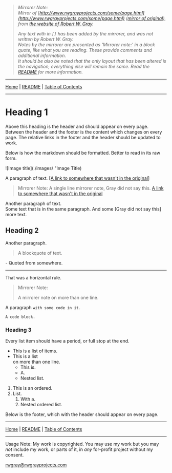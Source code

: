 <!-- Date: 8 January 2016 02:33:49 -->
<!-- Mirrored from  -->

> *Mirrorer Note:*  
> *Mirror of [http://www.rwgrayprojects.com/some/page.html](http://www.rwgrayprojects.com/some/page.html) ([mirror of original](../../orginal/www.rwgrayprojects.com/some/page.html "Notes to Fuller's World Maps")), from [the website of Robert W. Gray](http://www.rwgrayprojects.com/ "rwgrayprojects.com").*
>
> *Any text with in `[]` has been added by the mirrorer, and was not written by Robert W. Gray.*  
> *Notes by the mirrorer are presented as 'Mirrorer note:' in a block quote, like what you are reading. These provide comments and  additional information.*  
> *It should be also be noted that the only layout that has been altered is the navigation, everything else will remain the same.*
> *Read the [README](../../../README.md "README.md") for more information.*

- - -

[Home](../../README.md "Home") | [README](../../../README.md "README.md") | [Table of Contents](../README.md "Table of Contents")

- - -

# Heading 1

Above this heading is the header and should appear on every page. Between the header and the footer is the content which changes on every page. The relative links in the footer and the header should be updated to work.

Below is how the markdown should be formatted. Better to read in its raw form.

![Image title](./images/ "Image Title)

A paragraph of text. [[A link to somewhere that wasn't in the original](link "Link Title")]

> Mirrorer Note: A single line mirrorer note, Gray did not say this. [A link to somewhere that wasn't in the original](link "Link Title")

Another paragraph of text.  
Some text that is in the same paragraph. And some [Gray did not say this] more text.

## Heading 2

Another paragraph.

> A blockquote of text.

\- Quoted from somewhere.

- - -

That was a horizontal rule.

> Mirrorer Note:
>
> A mirrorer note on more than one line.

A paragraph `with some code in it`.

```
A code block.
```

### Heading 3

Every list item should have a period, or full stop at the end.

- This is a list of items.
- This is a list  
on more than one line.
	- This is.
	- A.
	- Nested list.

1. This is an ordered.
1. List.
	1. With a.
	1. Nested ordered list.

Below is the footer, which with the header should appear on every page.

- - -

[Home](../../README.md "Home") | [README](../../../README.md "README.md") | [Table of Contents](../README.md "Table of Contents")

- - -

Usage Note: My work is copyrighted. You may use my work but you may *not* include my work, or parts of it, in *any* for-profit project without my consent.

[rwgray@rwgrayprojects.com](mailto:rwgray@rwgrayprojects.com)
